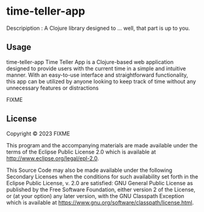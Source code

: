 # time-teller-app

Descripiption : A Clojure library designed to ... well, that part is up to you.

## Usage

time-teller-app
Time Teller App is a Clojure-based web application designed to provide users with the current time in a simple and intuitive manner. With an easy-to-use interface and straightforward functionality, this app can be utilized by anyone looking to keep track of time without any unnecessary features or distractions






FIXME

## License

Copyright © 2023 FIXME

This program and the accompanying materials are made available under the
terms of the Eclipse Public License 2.0 which is available at
http://www.eclipse.org/legal/epl-2.0.

This Source Code may also be made available under the following Secondary
Licenses when the conditions for such availability set forth in the Eclipse
Public License, v. 2.0 are satisfied: GNU General Public License as published by
the Free Software Foundation, either version 2 of the License, or (at your
option) any later version, with the GNU Classpath Exception which is available
at https://www.gnu.org/software/classpath/license.html.
